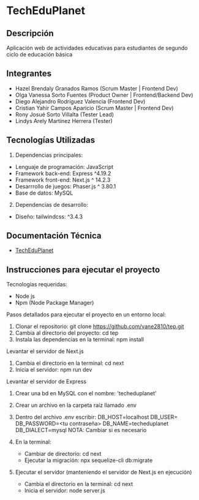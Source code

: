 # TechEduPlanet

## Descripción
Aplicación web de actividades educativas para estudiantes de segundo ciclo de educación básica

## Integrantes 
- Hazel Brendaly Granados Ramos (Scrum Master | Frontend Dev)
- Olga Vanessa Sorto Fuentes (Product Owner | Frontend/Backend Dev)
- Diego Alejandro Rodríguez Valencia (Frontend Dev)
- Cristian Yahir Campos Aparicio (Scrum Master | Frontend Dev)
- Rony Josué Sorto Villalta (Tester Lead)
- Lindys Arely Martínez Herrera (Tester)

## Tecnologías Utilizadas

1. Dependencias principales:
- Lenguaje de programación: JavaScript
- Framework back-end: Express ^4.19.2
- Framework front-end: Next.js ^ 14.2.3
- Desarrrollo de juegos: Phaser.js ^ 3.80.1
- Base de datos: MySQL
  
2. Dependencias de desarrollo:
- Diseño: tailwindcss: ^3.4.3

## Documentación Técnica

- [TechEduPlanet](https://www.notion.so/Techeduplanet-147901da42b4808f9619d99f9c15bc7c?pvs=4)

## Instrucciones para ejecutar el proyecto

Tecnologías requeridas: 
- Node js
- Npm (Node Package Manager)
  
Pasos detallados para ejecutar el proyecto en un entorno local:

1. Clonar el repositorio: git clone https://github.com/vane2810/tep.git
2. Cambia al directorio del proyecto: cd tep
3. Instala las dependencias en la terminal:
     npm install

Levantar el servidor de Next.js
1. Cambia el directorio en la terminal: cd next
2. Inicia el servidor: npm run dev
   
Levantar el servidor de Express 
1. Crear una bd en MySQL con el nombre: 'techeduplanet'
2. Crear un archivo en la carpeta raíz llamado .env
3. Dentro del archivo .env escribir: 
          DB_HOST=localhost
          DB_USER=<tu usuario>
          DB_PASSWORD=<tu contraseña>
          DB_NAME=techeduplanet
          DB_DIALECT=mysql
NOTA: Cambiar si es necesario
4. En la terminal:
    - Cambiar de directorio: cd next
    - Ejecutar la migración: npx sequelize-cli db:migrate
      
5. Ejecutar el servidor (manteniendo el servidor de Next.js en ejecución)
    - Cambia el directorio en la terminal: cd next
     - Inicia el servidor: node server.js
